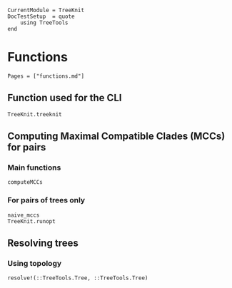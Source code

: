 ```@meta
CurrentModule = TreeKnit
DocTestSetup  = quote
    using TreeTools
end	
```

# Functions

```@index
Pages = ["functions.md"]
```

## Function used for the CLI
```@docs
TreeKnit.treeknit
```

## Computing Maximal Compatible Clades (MCCs) for pairs
### Main functions 
```@docs
computeMCCs
```

### For pairs of trees only
```@docs
naive_mccs
TreeKnit.runopt
```


## Resolving trees
### Using topology
```@docs
resolve!(::TreeTools.Tree, ::TreeTools.Tree)
```